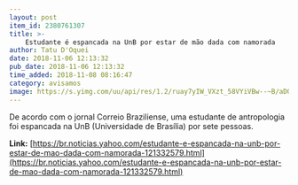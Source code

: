 ```yaml
---
layout: post
item_id: 2380761307
title: >-
    Estudante é espancada na UnB por estar de mão dada com namorada
author: Tatu D'Oquei
date: 2018-11-06 12:13:32
pub_date: 2018-11-06 12:13:32
time_added: 2018-11-08 08:16:47
category: avisamos
image: https://s.yimg.com/uu/api/res/1.2/ruay7yIW_VXzt_58VYiVBw--~B/aD0xMzY1O3c9MjA0ODtzbT0xO2FwcGlkPXl0YWNoeW9u/http:/media.zenfs.com/en/homerun/feed_manager_auto_publish_494/80906c220b643b57e126a44424ffd065
---
```


De acordo com o jornal Correio Braziliense, uma estudante de antropologia foi espancada na UnB (Universidade de Brasília) por sete pessoas.

**Link:** [https://br.noticias.yahoo.com/estudante-e-espancada-na-unb-por-estar-de-mao-dada-com-namorada-121332579.html](https://br.noticias.yahoo.com/estudante-e-espancada-na-unb-por-estar-de-mao-dada-com-namorada-121332579.html)

